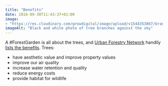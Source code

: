 ```yaml
---
title: "Benefits"
date: 2018-09-30T11:43:37+01:00
image: 
- "https://res.cloudinary.com/growdigital/image/upload/v1544353867/branches-27259608937.jpg"
imageAlt: "Black and white photo of tree branches against the sky"
---
```


A #ForestGarden is all about the trees, and [Urban Forestry Network](http://urbanforestrynetwork.org/index.htm) handily [lists the benefits](http://urbanforestrynetwork.org/benefits/index.htm). Trees: 

* have aesthetic value and improve property values
* improve our air quality
* increase water retention and quality
* reduce energy costs
* provide habitat for wildlife
